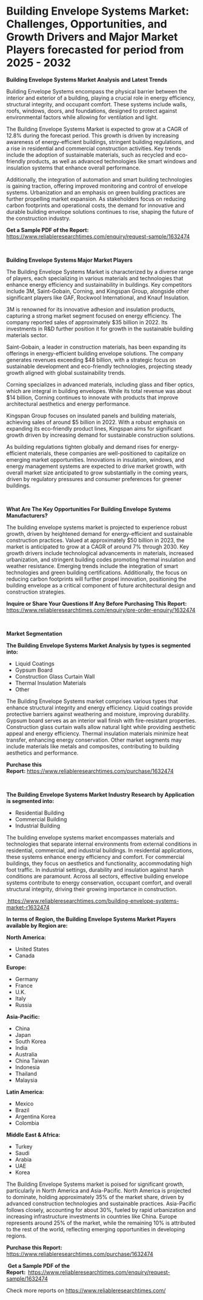 <p><h1>Building Envelope Systems Market: Challenges, Opportunities, and Growth Drivers and Major Market Players forecasted for period from 2025 - 2032</h1></p><p><strong>Building Envelope Systems Market Analysis and Latest Trends</strong></p>
<p><p>Building Envelope Systems encompass the physical barrier between the interior and exterior of a building, playing a crucial role in energy efficiency, structural integrity, and occupant comfort. These systems include walls, roofs, windows, doors, and foundations, designed to protect against environmental factors while allowing for ventilation and light.</p><p>The Building Envelope Systems Market is expected to grow at a CAGR of 12.8% during the forecast period. This growth is driven by increasing awareness of energy-efficient buildings, stringent building regulations, and a rise in residential and commercial construction activities. Key trends include the adoption of sustainable materials, such as recycled and eco-friendly products, as well as advanced technologies like smart windows and insulation systems that enhance overall performance. </p><p>Additionally, the integration of automation and smart building technologies is gaining traction, offering improved monitoring and control of envelope systems. Urbanization and an emphasis on green building practices are further propelling market expansion. As stakeholders focus on reducing carbon footprints and operational costs, the demand for innovative and durable building envelope solutions continues to rise, shaping the future of the construction industry.</p></p>
<p><strong>Get a Sample PDF of the Report:&nbsp;</strong> <a href="https://www.reliableresearchtimes.com/enquiry/request-sample/1632474?utm_campaign=2133&utm_medium=2&utm_source=Github&utm_content=ia&utm_term=30012025&utm_id=building-envelope-systems">https://www.reliableresearchtimes.com/enquiry/request-sample/1632474</a></p>
<p>&nbsp;</p>
<p><strong>Building Envelope Systems Major Market Players</strong></p>
<p><p>The Building Envelope Systems Market is characterized by a diverse range of players, each specializing in various materials and technologies that enhance energy efficiency and sustainability in buildings. Key competitors include 3M, Saint-Gobain, Corning, and Kingspan Group, alongside other significant players like GAF, Rockwool International, and Knauf Insulation.</p><p>3M is renowned for its innovative adhesion and insulation products, capturing a strong market segment focused on energy efficiency. The company reported sales of approximately $35 billion in 2022. Its investments in R&D further position it for growth in the sustainable building materials sector.</p><p>Saint-Gobain, a leader in construction materials, has been expanding its offerings in energy-efficient building envelope solutions. The company generates revenues exceeding $48 billion, with a strategic focus on sustainable development and eco-friendly technologies, projecting steady growth aligned with global sustainability trends.</p><p>Corning specializes in advanced materials, including glass and fiber optics, which are integral in building envelopes. While its total revenue was about $14 billion, Corning continues to innovate with products that improve architectural aesthetics and energy performance.</p><p>Kingspan Group focuses on insulated panels and building materials, achieving sales of around $5 billion in 2022. With a robust emphasis on expanding its eco-friendly product lines, Kingspan aims for significant growth driven by increasing demand for sustainable construction solutions.</p><p>As building regulations tighten globally and demand rises for energy-efficient materials, these companies are well-positioned to capitalize on emerging market opportunities. Innovations in insulation, windows, and energy management systems are expected to drive market growth, with overall market size anticipated to grow substantially in the coming years, driven by regulatory pressures and consumer preferences for greener buildings.</p></p>
<p>&nbsp;</p>
<p><strong>What Are The Key Opportunities For Building Envelope Systems Manufacturers?</strong></p>
<p><p>The building envelope systems market is projected to experience robust growth, driven by heightened demand for energy-efficient and sustainable construction practices. Valued at approximately $50 billion in 2023, the market is anticipated to grow at a CAGR of around 7% through 2030. Key growth drivers include technological advancements in materials, increased urbanization, and stringent building codes promoting thermal insulation and weather resistance. Emerging trends include the integration of smart technologies and green building certifications. Additionally, the focus on reducing carbon footprints will further propel innovation, positioning the building envelope as a critical component of future architectural design and construction strategies.</p></p>
<p><strong>Inquire or Share Your Questions If Any Before Purchasing This Report:</strong> <a href="https://www.reliableresearchtimes.com/enquiry/pre-order-enquiry/1632474?utm_campaign=2133&utm_medium=2&utm_source=Github&utm_content=ia&utm_term=30012025&utm_id=building-envelope-systems">https://www.reliableresearchtimes.com/enquiry/pre-order-enquiry/1632474</a></p>
<p>&nbsp;</p>
<p><strong>Market Segmentation</strong></p>
<p><strong>The Building Envelope Systems Market Analysis by types is segmented into:</strong></p>
<p><ul><li>Liquid Coatings</li><li>Gypsum Board</li><li>Construction Glass Curtain Wall</li><li>Thermal Insulation Materials</li><li>Other</li></ul></p>
<p><p>The Building Envelope Systems market comprises various types that enhance structural integrity and energy efficiency. Liquid coatings provide protective barriers against weathering and moisture, improving durability. Gypsum board serves as an interior wall finish with fire-resistant properties. Construction glass curtain walls allow natural light while providing aesthetic appeal and energy efficiency. Thermal insulation materials minimize heat transfer, enhancing energy conservation. Other market segments may include materials like metals and composites, contributing to building aesthetics and performance.</p></p>
<p><strong>Purchase this Report:&nbsp;</strong><a href="https://www.reliableresearchtimes.com/purchase/1632474?utm_campaign=2133&utm_medium=2&utm_source=Github&utm_content=ia&utm_term=30012025&utm_id=building-envelope-systems">https://www.reliableresearchtimes.com/purchase/1632474</a></p>
<p>&nbsp;</p>
<p><strong>The Building Envelope Systems Market Industry Research by Application is segmented into:</strong></p>
<p><ul><li>Residential Building</li><li>Commercial Building</li><li>Industrial Building</li></ul></p>
<p><p>The building envelope systems market encompasses materials and technologies that separate internal environments from external conditions in residential, commercial, and industrial buildings. In residential applications, these systems enhance energy efficiency and comfort. For commercial buildings, they focus on aesthetics and functionality, accommodating high foot traffic. In industrial settings, durability and insulation against harsh conditions are paramount. Across all sectors, effective building envelope systems contribute to energy conservation, occupant comfort, and overall structural integrity, driving their growing importance in construction.</p></p>
<p><a href="https://www.reliableresearchtimes.com/building-envelope-systems-market-r1632474?utm_campaign=2133&utm_medium=2&utm_source=Github&utm_content=ia&utm_term=30012025&utm_id=building-envelope-systems">&nbsp;https://www.reliableresearchtimes.com/building-envelope-systems-market-r1632474</a></p>
<p><strong>In terms of Region, the Building Envelope Systems Market Players available by Region are:</strong></p>
<p>
    <p> <strong> North America: </strong>
        <ul>
            <li>United States</li>
            <li>Canada</li>
        </ul>
        </p> 
    <p> <strong> Europe: </strong>
        <ul>
            <li>Germany</li>
            <li>France</li>
            <li>U.K.</li>
            <li>Italy</li>
            <li>Russia</li>
        </ul>
        </p> 
    <p> <strong> Asia-Pacific: </strong>
        <ul>
            <li>China</li>
            <li>Japan</li>
            <li>South Korea</li>
            <li>India</li>
            <li>Australia</li>
            <li>China Taiwan</li>
            <li>Indonesia</li>
            <li>Thailand</li>
            <li>Malaysia</li>
        </ul>
        </p> 
    <p> <strong> Latin America: </strong>
        <ul>
            <li>Mexico</li>
            <li>Brazil</li>
            <li>Argentina Korea</li>
            <li>Colombia</li>
        </ul>
        </p> 
    <p> <strong> Middle East & Africa: </strong>
        <ul>
            <li>Turkey</li>
            <li>Saudi</li>
            <li>Arabia</li>
            <li>UAE</li>
            <li>Korea</li>
        </ul>
    </p>
    </p>
<p><p>The Building Envelope Systems market is poised for significant growth, particularly in North America and Asia-Pacific. North America is projected to dominate, holding approximately 35% of the market share, driven by advanced construction technologies and sustainable practices. Asia-Pacific follows closely, accounting for about 30%, fueled by rapid urbanization and increasing infrastructure investments in countries like China. Europe represents around 25% of the market, while the remaining 10% is attributed to the rest of the world, reflecting emerging opportunities in developing regions.</p></p>
<p><strong>Purchase this Report: </strong><a href="https://www.reliableresearchtimes.com/purchase/1632474?utm_campaign=2133&utm_medium=2&utm_source=Github&utm_content=ia&utm_term=30012025&utm_id=building-envelope-systems">https://www.reliableresearchtimes.com/purchase/1632474</a></p>
<p>&nbsp;<strong>Get a Sample PDF of the Report:&nbsp;&nbsp;</strong><a href="https://www.reliableresearchtimes.com/enquiry/request-sample/1632474?utm_campaign=2133&utm_medium=2&utm_source=Github&utm_content=ia&utm_term=30012025&utm_id=building-envelope-systems">https://www.reliableresearchtimes.com/enquiry/request-sample/1632474</a></p>
<p><strong></strong></p>
<p>Check more reports on <a href="https://www.reliableresearchtimes.com/?utm_campaign=2133&utm_medium=2&utm_source=Github&utm_content=ia&utm_term=30012025&utm_id=building-envelope-systems">https://www.reliableresearchtimes.com/</a></p>